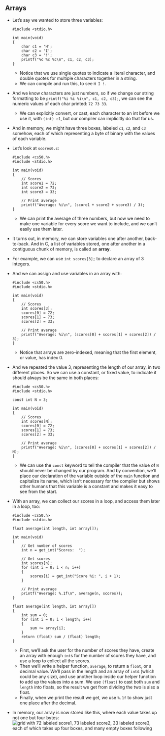 ## Arrays

- Let’s say we wanted to store three variables:

      #include <stdio.h>

      int main(void)
      {
          char c1 = 'H';
          char c2 = 'I';
          char c3 = '!';
          printf("%c %c %c\n", c1, c2, c3);
      }

  - Notice that we use single quotes to indicate a literal character, and double quotes for multiple characters together in a string.
  - We can compile and run this, to see `H I !`.

- And we know characters are just numbers, so if we change our string formatting to be `printf("%i %i %i\n", c1, c2, c3);`, we can see the numeric values of each char printed: `72 73 33`.
  - We can explicitly convert, or cast, each character to an int before we use it, with `(int) c1`, but our compiler can implicitly do that for us.
- And in memory, we might have three boxes, labeled `c1`, `c2`, and `c3` somehow, each of which representing a byte of binary with the values of each variable.
- Let’s look at `scores0.c`:

      #include <cs50.h>
      #include <stdio.h>

      int main(void)
      {
          // Scores
          int score1 = 72;
          int score2 = 73;
          int score3 = 33;

          // Print average
          printf("Average: %i\n", (score1 + score2 + score3) / 3);
      }

  - We can print the average of three numbers, but now we need to make one variable for every score we want to include, and we can’t easily use them later.

- It turns out, in memory, we can store variables one after another, back-to-back. And in C, a list of variables stored, one after another in a contiguous chunk of memory, is called an **array**.
- For example, we can use `int scores[3];` to declare an array of 3 integers.
- And we can assign and use variables in an array with:

      #include <cs50.h>
      #include <stdio.h>

      int main(void)
      {
          // Scores
          int scores[3];
          scores[0] = 72;
          scores[1] = 73;
          scores[2] = 33;

          // Print average
          printf("Average: %i\n", (scores[0] + scores[1] + scores[2]) / 3);
      }

  - Notice that arrays are zero-indexed, meaning that the first element, or value, has index 0.

- And we repeated the value 3, representing the length of our array, in two different places. So we can use a constant, or fixed value, to indicate it should always be the same in both places:

      #include <cs50.h>
      #include <stdio.h>

      const int N = 3;

      int main(void)
      {
          // Scores
          int scores[N];
          scores[0] = 72;
          scores[1] = 73;
          scores[2] = 33;

          // Print average
          printf("Average: %i\n", (scores[0] + scores[1] + scores[2]) / N);
      }

  - We can use the `const` keyword to tell the compiler that the value of `N` should never be changed by our program. And by convention, we’ll place our declaration of the variable outside of the `main` function and capitalize its name, which isn’t necessary for the compiler but shows other humans that this variable is a constant and makes it easy to see from the start.

- With an array, we can collect our scores in a loop, and access them later in a loop, too:

      #include <cs50.h>
      #include <stdio.h>

      float average(int length, int array[]);

      int main(void)
      {
          // Get number of scores
          int n = get_int("Scores:  ");

          // Get scores
          int scores[n];
          for (int i = 0; i < n; i++)
          {
              scores[i] = get_int("Score %i: ", i + 1);
          }

          // Print average
          printf("Average: %.1f\n", average(n, scores));
      }

      float average(int length, int array[])
      {
          int sum = 0;
          for (int i = 0; i < length; i++)
          {
              sum += array[i];
          }
          return (float) sum / (float) length;
      }

  - First, we’ll ask the user for the number of scores they have, create an array with enough `int`s for the number of scores they have, and use a loop to collect all the scores.
  - Then we’ll write a helper function, `average`, to return a `float`, or a decimal value. We’ll pass in the length and an array of `int`s (which could be any size), and use another loop inside our helper function to add up the values into a sum. We use `(float)` to cast both `sum` and `length` into floats, so the result we get from dividing the two is also a float.
  - Finally, when we print the result we get, we use `%.1f` to show just one place after the decimal.

- In memory, our array is now stored like this, where each value takes up not one but four bytes:  
  ![grid with 72 labeled score1, 73 labeled score2, 33 labeled score3, each of which takes up four boxes, and many empty boxes following](https://cs50.harvard.edu/x/2020/notes/2/memory_with_array.png)
